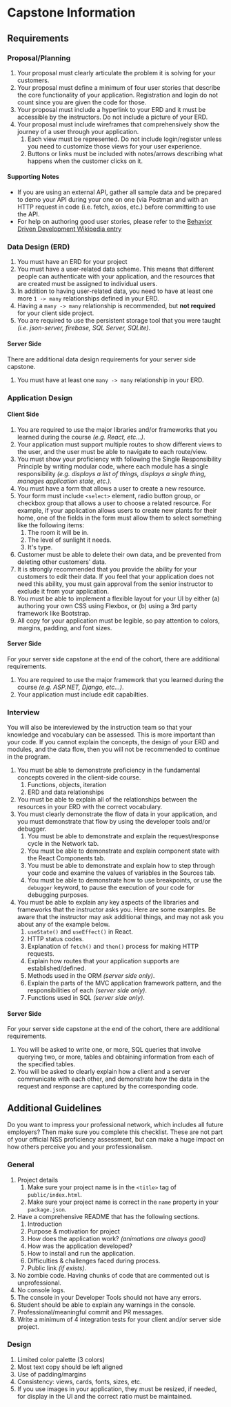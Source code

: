 # Capstone Information

## Requirements

### Proposal/Planning

1. Your proposal must clearly articulate the problem it is solving for your customers.
2. Your proposal must define a minimum of four user stories that describe the core functionality of your application. Registration and login do not count since you are given the code for those.
3. Your proposal must include a hyperlink to your ERD and it must be accessible by the instructors. Do not include a picture of your ERD.
4. Your proposal must include wireframes that comprehensively show the journey of a user through your application.
    1. Each view must be represented. Do not include login/register unless you need to customize those views for your user experience.
    2. Buttons or links must be included with notes/arrows describing what happens when the customer clicks on it.

#### Supporting Notes

* If you are using an external API, gather all sample data and be prepared to demo your API during your one on one (via Postman and with an HTTP request in code (i.e. fetch, axios, etc.) before committing to use the API.
* For help on authoring good user stories, please refer to the [Behavior Driven Development Wikipedia entry](https://en.wikipedia.org/wiki/Behavior-driven_development#Behavioral_specifications)


### Data Design (ERD)

1. You must have an ERD for your project
1. You must have a user-related data scheme. This means that different people can authenticate with your application, and the resources that are created must be assigned to individual users.
1. In addition to having user-related data, you need to have at least one more `1 -> many` relationships defined in your ERD.
1. Having a `many -> many` relationship is recommended, but **not required** for your client side project.
1. You are required to use the persistent storage tool that you were taught _(i.e. json-server, firebase, SQL Server, SQLite)_.

#### Server Side

There are additional data design requirements for your server side capstone.

1. You must have at least one `many -> many` relationship in your ERD.

### Application Design

#### Client Side

1. You are required to use the major libraries and/or frameworks that you learned during the course _(e.g. React, etc...)_.
1. Your application must support multiple routes to show different views to the user, and the user must be able to navigate to each route/view.
1. You must show your proficiency with following the Single Responsibility Principle by writing modular code, where each module has a single responsibility _(e.g. displays a list of things, displays a single thing, manages application state, etc.)_.
2. You must have a form that allows a user to create a new resource.
3. Your form must include `<select>` element, radio button group, or checkbox group that allows a user to choose a related resource. For example, if your application allows users to create new plants for their home, one of the fields in the form must allow them to select something like the following items:
    1. The room it will be in.
    2. The level of sunlight it needs.
    3. It's type.
1. Customer must be able to delete their own data, and be prevented from deleting other customers' data.
2. It is strongly recommended that you provide the ability for your customers to edit their data. If you feel that your application does not need this ability, you must gain approval from the senior instructor to exclude it from your application.
3. You must be able to implement a flexible layout for your UI by either (a) authoring your own CSS using Flexbox, or (b) using a 3rd party framework like Bootstrap.
4. All copy for your application must be legible, so pay attention to colors, margins, padding, and font sizes.

#### Server Side

For your server side capstone at the end of the cohort, there are additional requirements.

1. You are required to use the major framework that you learned during the course _(e.g. ASP.NET, Django, etc...)_.
1. Your application must include edit capabilties.

### Interview

You will also be intereviewed by the instruction team so that your knowledge and vocabulary can be assessed. This is more important than your code. If you cannot explain the concepts, the design of your ERD and modules, and the data flow, then you will not be recommended to continue in the program.

1. You must be able to demonstrate proficiency in the fundamental concepts covered in the client-side course.
    1. Functions, objects, iteration
    2. ERD and data relationships
1. You must be able to explain all of the relationships between the resources in your ERD with the correct vocabulary.
3. You must clearly demonstrate the flow of data in your application, and you must demonstrate that flow by using the developer tools and/or debugger.
    1. You must be able to demonstrate and explain the request/response cycle in the Network tab.
    2. You must be able to demonstrate and explain component state with the React Components tab.
    3. You must be able to demonstrate and explain how to step through your code and examine the values of variables in the Sources tab.
    4. You must be able to demonstrate how to use breakpoints, or use the `debugger` keyword, to pause the execution of your code for debugging purposes.
1. You must be able to explain any key aspects of the libraries and frameworks that the instructor asks you. Here are some examples. Be aware that the instructor may ask additional things, and may not ask you about any of the example below.
    1. `useState()` and `useEffect()` in React.
    1. HTTP status codes.
    1. Explanation of `fetch()` and `then()` process for making HTTP requests.
    1. Explain how routes that your application supports are established/defined.
    1. Methods used in the ORM _(server side only)_.
    1. Explain the parts of the MVC application framework pattern, and the responsibilities of each _(server side only)_.
    1. Functions used in SQL _(server side only)_.

#### Server Side

For your server side capstone at the end of the cohort, there are additional requirements.

1. You will be asked to write one, or more, SQL queries that involve querying two, or more, tables and obtaining information from each of the specified tables.
2. You will be asked to clearly explain how a client and a server communicate with each other, and demonstrate how the data in the request and response are captured by the corresponding code.

## Additional Guidelines

Do you want to impress your professional network, which includes all future employers? Then make sure you complete this checklist. These are not part of your official NSS proficiency assessment, but can make a huge impact on how others perceive you and your professionalism.

### General

1. Project details
    1. Make sure your project name is in the `<title>` tag of `public/index.html`.
    2. Make sure your project name is correct in the `name` property in your `package.json`.
1. Have a comprehensive README that has the following sections.
    1. Introduction
    2. Purpose & motivation for project
    3. How does the application work? _(animations are always good)_
    4. How was the application developed?
    5. How to install and run the application.
    6. Difficulties & challenges faced during process.
    7. Public link _(if exists)_.
1. No zombie code. Having chunks of code that are commented out is unprofessional.
1. No console logs.
1. The console in your Developer Tools should not have any errors.
1. Student should be able to explain any warnings in the console.
1. Professional/meaningful commit and PR messages.
1. Write a minimum of 4 integration tests for your client and/or server side project.

### Design

1. Limited color palette (3 colors)
1. Most text copy should be left aligned
1. Use of padding/margins
1. Consistency: views, cards, fonts, sizes, etc.
1. If you use images in your application, they must be resized, if needed, for display in the UI and the correct ratio must be maintained.
